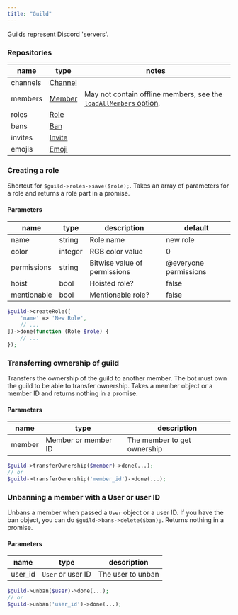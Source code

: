 ```yaml
---
title: "Guild"
---
```


Guilds represent Discord 'servers'.

### Repositories

| name     | type                | notes                                                                        |
| -------- | ------------------- | ---------------------------------------------------------------------------- |
| channels | [Channel](#channel) |                                                                              |
| members  | [Member](#member)   | May not contain offline members, see the [`loadAllMembers` option](#basics). |
| roles    | [Role](#role)       |                                                                              |
| bans     | [Ban](#ban)         |                                                                              |
| invites  | [Invite](#invite)   |                                                                              |
| emojis   | [Emoji](#emoji)     |                                                                              |

### Creating a role

Shortcut for `$guild->roles->save($role);`. Takes an array of parameters for a role and returns a role part in a promise.

#### Parameters

| name        | type    | description                  | default               |
| ----------- | ------- | ---------------------------- | --------------------- |
| name        | string  | Role name                    | new role              |
| color       | integer | RGB color value              | 0                     |
| permissions | string  | Bitwise value of permissions | @everyone permissions |
| hoist       | bool    | Hoisted role?                | false                 |
| mentionable | bool    | Mentionable role?            | false                 |

```php
$guild->createRole([
    'name' => 'New Role',
    // ...
])->done(function (Role $role) {
    // ...
});
```

### Transferring ownership of guild

Transfers the ownership of the guild to another member. The bot must own the guild to be able to transfer ownership. Takes a member object or a member ID and returns nothing in a promise.

#### Parameters

| name   | type                | description                 |
| ------ | ------------------- | --------------------------- |
| member | Member or member ID | The member to get ownership |

```php
$guild->transferOwnership($member)->done(...);
// or
$guild->transferOwnership('member_id')->done(...);
```

### Unbanning a member with a User or user ID

Unbans a member when passed a `User` object or a user ID. If you have the ban object, you can do `$guild->bans->delete($ban);`. Returns nothing in a promise.

#### Parameters

| name    | type              | description       |
| ------- | ----------------- | ----------------- |
| user_id | `User` or user ID | The user to unban |

```php
$guild->unban($user)->done(...);
// or
$guild->unban('user_id')->done(...);
```


